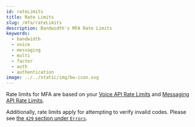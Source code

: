 ```yaml
---
id: rateLimits
title: Rate Limits
slug: /mfa/rateLimits
description: Bandwidth's MFA Rate Limits
keywords:
  - bandwidth
  - voice
  - messaging
  - multi
  - factor
  - auth
  - authentication
image: ../../static/img/bw-icon.svg
---
```


Rate limits for MFA are based on your [Voice API Rate Limits](../voice) and [Messaging API Rate Limits](../messaging).

Additionally, rate limits apply for attempting to verify invalid codes. Please see [the `429` section under `Errors`](./errors.md#http-429).
